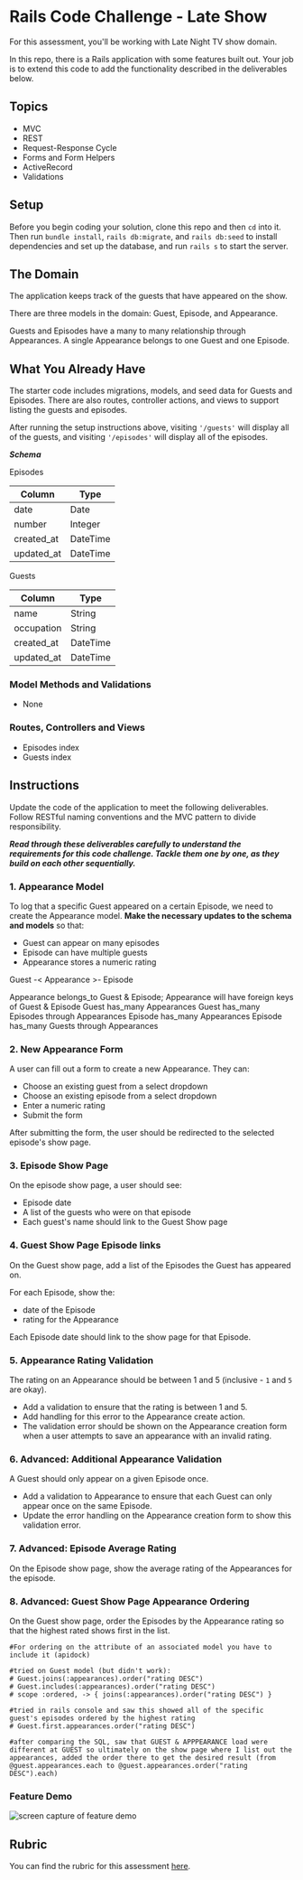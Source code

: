 # Rails Code Challenge - Late Show

For this assessment, you'll be working with Late Night TV show domain.

In this repo, there is a Rails application with some features built out. Your job is to extend this code to add the functionality described in the deliverables below.

## Topics

- MVC
- REST
- Request-Response Cycle
- Forms and Form Helpers
- ActiveRecord
- Validations

## Setup

Before you begin coding your solution, clone this repo and then `cd` into it. Then run `bundle install`, `rails db:migrate`, and `rails db:seed` to install dependencies and set up the database, and run `rails s` to start the server.

## The Domain

The application keeps track of the guests that have appeared on the show.

There are three models in the domain: Guest, Episode, and Appearance.

Guests and Episodes have a many to many relationship through Appearances. A single Appearance belongs to one Guest and one Episode.

## What You Already Have

The starter code includes migrations, models, and seed data for Guests and Episodes. There are also routes, controller actions, and views to support listing the guests and episodes.

After running the setup instructions above, visiting `'/guests'` will display all of the guests, and visiting `'/episodes'` will display all of the episodes.

***Schema***

Episodes

| Column | Type |
| ------------- | ------------- |
| date  | Date  |
| number  | Integer  |
| created_at  | DateTime  |
| updated_at  | DateTime  |

Guests

| Column | Type |
| ------------- | ------------- |
| name  | String  |
| occupation  | String  |
| created_at  | DateTime  |
| updated_at  | DateTime  |

### Model Methods and Validations

- None

### Routes, Controllers and Views

- Episodes index
- Guests index

## Instructions

Update the code of the application to meet the following deliverables. Follow RESTful naming conventions and the MVC pattern to divide responsibility.

***Read through these deliverables carefully to understand the requirements for this code challenge. Tackle them one by one, as they build on each other sequentially.***



### 1. Appearance Model

To log that a specific Guest appeared on a certain Episode, we need to create the Appearance model. **Make the necessary updates to the schema and models** so that:

- Guest can appear on many episodes
- Episode can have multiple guests
- Appearance stores a numeric rating

Guest -< Appearance >- Episode

Appearance belongs_to Guest & Episode; Appearance will have foreign keys of Guest & Episode
Guest has_many Appearances
Guest has_many Episodes through Appearances
Episode has_many Appearances
Episode has_many Guests through Appearances

### 2. New Appearance Form

A user can fill out a form to create a new Appearance. They can:

- Choose an existing guest from a select dropdown <!-- 4a. "select dropdown" = collection_select -->
- Choose an existing episode from a select dropdown <!-- 4a. "select dropdown" = collection_select -->
- Enter a numeric rating <!-- 4b. "numeric rating" = number_field -->
- Submit the form

After submitting the form, the user should be redirected to the selected episode's show page.

 <!-- 1. write out the new and create routes -->
 <!-- 2. define the #new and #create actions in the Appearances Controller -->
   <!-- 2a. for new method, @appearance = Appearance.new & have access to all other necessary info -->
   <!-- 2b. for create method, create the appearance with the params from user -->
 <!-- 3. create new.erb in views/appearances -->
 <!-- 4. use form_for to create the form in new.erb -->
 <!-- 5. in the Appearances Controller, redirect_to the selected episode's page -->
   <!-- 5a. must go through appearance to get the episode_id for episode_path; redirect_to episode_path(@appearance.episode.id) -->

### 3. Episode Show Page

On the episode show page, a user should see:

- Episode date <!-- 3a. display episode date -->
- A list of the guests who were on that episode
- Each guest's name should link to the Guest Show page

<!-- 1. create show route -->
<!-- 2. define show method in Episodes Controller & find specific episode to display with params-->
<!-- 3. create in views/episodes show.erb -->
  <!-- 3b. for episode's guests, with each enumerator list out their name & have their name link_to their page -->

### 4. Guest Show Page Episode links

On the Guest show page, add a list of the Episodes the Guest has appeared on.

For each Episode, show the:

- date of the Episode 
- rating for the Appearance

Each Episode date should link to the show page for that Episode.

<!-- 1. create show route -->
<!-- 2. define show method in Guests Controller & find specific guest to display with params-->
<!-- 3. create in views/guests show.erb -->
  <!-- 3a. for guest's episodes, with each enumerator list out the episode's date and appearance rating -->
   <!-- go through appearances for the rating and get to episode from appearance for the date; have the date link_to the episode's (show) page -->

### 5. Appearance Rating Validation

The rating on an Appearance should be between 1 and 5 (inclusive - `1` and `5` are okay).

- Add a validation to ensure that the rating is between 1 and 5.
- Add handling for this error to the Appearance create action.
- The validation error should be shown on the Appearance creation form when a user attempts to save an appearance with an invalid rating.

<!-- 1. write the validations in Appearance model (check there for more info on validates) -->
<!-- 2. write condition if/else in create method in Appearances Controller -->
  <!-- 2a. if the appearance is valid, redirect_to the selected episode's page (stated in deliverable 2) -->
  <!-- 2b. else save the appearance's (full message) errors in flash hash && redirect back to the new appearance form to show the user their errors-->
  <!-- 2c. add to #new method the error messages from the flash hash -->
  <!-- 2d. in views/appearances/new.erb (Appearance creation form) add that if there are errors show each of them -->

### 6. Advanced: Additional Appearance Validation

A Guest should only appear on a given Episode once.

- Add a validation to Appearance to ensure that each Guest can only appear once on the same Episode.
- Update the error handling on the Appearance creation form to show this validation error.

<!-- write the validations in Appearance model (check there for more info on validates) -->

### 7. Advanced: Episode Average Rating

On the Episode show page, show the average rating of the Appearances for the episode.

<!-- 1. write average_rating method in the Episode model (check there for more info) -->
<!-- 2. in the views/episodes/show.erb call on this method to show the average_rating -->

### 8. Advanced: Guest Show Page Appearance Ordering

On the Guest show page, order the Episodes by the Appearance rating so that the highest rated shows first in the list.

    #For ordering on the attribute of an associated model you have to include it (apidock)

    #tried on Guest model (but didn't work):
    # Guest.joins(:appearances).order("rating DESC")
    # Guest.includes(:appearances).order("rating DESC")
    # scope :ordered, -> { joins(:appearances).order("rating DESC") }

    #tried in rails console and saw this showed all of the specific guest's episodes ordered by the highest rating
    # Guest.first.appearances.order("rating DESC")

    #after comparing the SQL, saw that GUEST & APPPEARANCE load were different at GUEST so ultimately on the show page where I list out the appearances, added the order there to get the desired result (from @guest.appearances.each to @guest.appearances.order("rating DESC").each)


### Feature Demo

![screen capture of feature demo](late-show-features-demo.gif)

## Rubric

You can find the rubric for this assessment [here](https://github.com/learn-co-curriculum/se-rubrics/blob/master/module-2.md).
